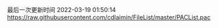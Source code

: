 最后一次更新时间 2022-03-19 01:50:14
https://raw.githubusercontent.com/cdlaimin/FileList/master/PACList.pac

